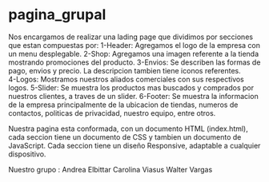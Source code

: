 # pagina_grupal

Nos encargamos de realizar una lading page que dividimos por secciones que estan compuestas por:
  1-Header: Agregamos el logo de la empresa con un menu desplegable.
  2-Shop: Agregamos una imagen referente a la tienda mostrando promociones del producto.
  3-Envios: Se describen las formas de pago, envios y precio. La descripcion tambien tiene iconos referentes.  
  4-Logos: Mostramos nuestros aliados comerciales con sus respectivos logos.
  5-Slider: Se muestra los productos mas buscados y comprados por nuestros clientes, a traves de un slider.
  6-Footer: Se muestra la informacion de la empresa principalmente de la ubicacion de tiendas, numeros de contactos, politicas de privacidad, nuestro equipo, entre otros.

Nuestra pagina esta conformada, con un documento HTML (index.html), cada seccion tiene un documento de CSS y tambien un documento de JavaScript. Cada seccion tiene un diseño Responsive, adaptable a cualquier dispositivo.

Nuestro grupo : Andrea Elbittar
                Carolina Viasus
                Walter Vargas
